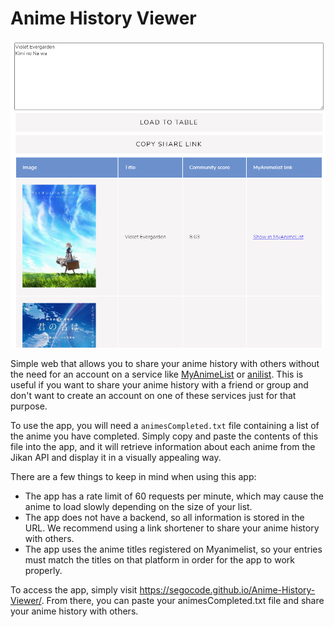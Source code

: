 # Anime History Viewer
<img src="https://github.com/SegoCode/Anime-History-Viewer/blob/main/media/demo.png">

Simple web that allows you to share your anime history with others without the need for an account on a service like [MyAnimeList](https://myanimelist.net/) or [anilist](https://anilist.co/). This is useful if you want to share your anime history with a friend or group and don't want to create an account on one of these services just for that purpose.

To use the app, you will need a ``animesCompleted.txt`` file containing a list of the anime you have completed. Simply copy and paste the contents of this file into the app, and it will retrieve information about each anime from the Jikan API and display it in a visually appealing way.

There are a few things to keep in mind when using this app:

- The app has a rate limit of 60 requests per minute, which may cause the anime to load slowly depending on the size of your list.
- The app does not have a backend, so all information is stored in the URL. We recommend using a link shortener to share your anime history with others.
- The app uses the anime titles registered on Myanimelist, so your entries must match the titles on that platform in order for the app to work properly.

To access the app, simply visit https://segocode.github.io/Anime-History-Viewer/. From there, you can paste your animesCompleted.txt file and share your anime history with others.

